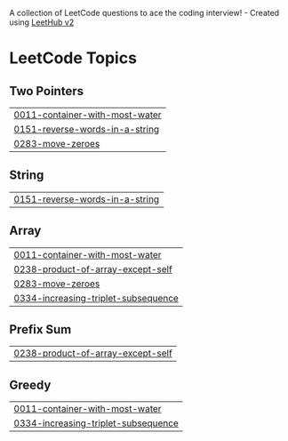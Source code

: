 A collection of LeetCode questions to ace the coding interview! - Created using [LeetHub v2](https://github.com/arunbhardwaj/LeetHub-2.0)
<!---LeetCode Topics Start-->
# LeetCode Topics
## Two Pointers
|  |
| ------- |
| [0011-container-with-most-water](https://github.com/aromal-ARO/Leetcode/tree/master/0011-container-with-most-water) |
| [0151-reverse-words-in-a-string](https://github.com/aromal-ARO/Leetcode/tree/master/0151-reverse-words-in-a-string) |
| [0283-move-zeroes](https://github.com/aromal-ARO/Leetcode/tree/master/0283-move-zeroes) |
## String
|  |
| ------- |
| [0151-reverse-words-in-a-string](https://github.com/aromal-ARO/Leetcode/tree/master/0151-reverse-words-in-a-string) |
## Array
|  |
| ------- |
| [0011-container-with-most-water](https://github.com/aromal-ARO/Leetcode/tree/master/0011-container-with-most-water) |
| [0238-product-of-array-except-self](https://github.com/aromal-ARO/Leetcode/tree/master/0238-product-of-array-except-self) |
| [0283-move-zeroes](https://github.com/aromal-ARO/Leetcode/tree/master/0283-move-zeroes) |
| [0334-increasing-triplet-subsequence](https://github.com/aromal-ARO/Leetcode/tree/master/0334-increasing-triplet-subsequence) |
## Prefix Sum
|  |
| ------- |
| [0238-product-of-array-except-self](https://github.com/aromal-ARO/Leetcode/tree/master/0238-product-of-array-except-self) |
## Greedy
|  |
| ------- |
| [0011-container-with-most-water](https://github.com/aromal-ARO/Leetcode/tree/master/0011-container-with-most-water) |
| [0334-increasing-triplet-subsequence](https://github.com/aromal-ARO/Leetcode/tree/master/0334-increasing-triplet-subsequence) |
<!---LeetCode Topics End-->